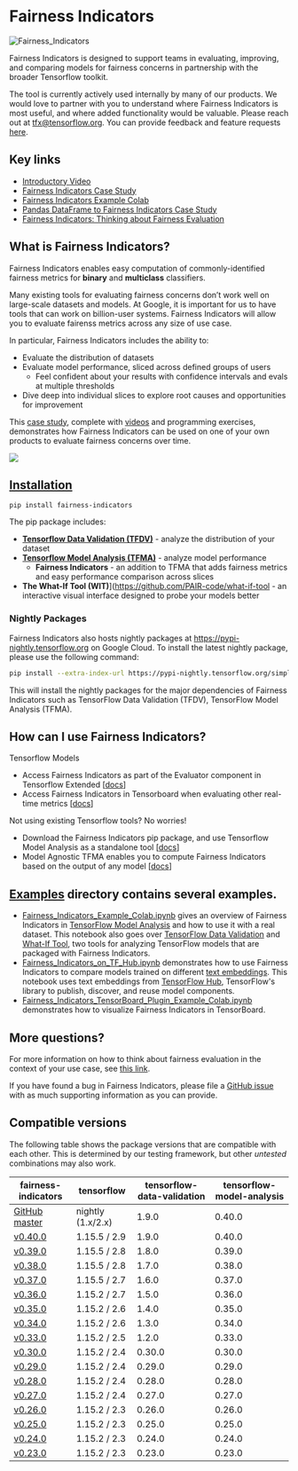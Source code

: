 # Fairness Indicators

![Fairness_Indicators](https://raw.githubusercontent.com/tensorflow/fairness-indicators/master/fairness_indicators/images/fairnessIndicators.png)

Fairness Indicators is designed to support teams in evaluating, improving, and comparing models for fairness concerns in partnership with the broader Tensorflow toolkit.

The tool is currently actively used internally by many of our products. We would love to partner with you to understand where Fairness Indicators is most useful, and where added functionality would be valuable. Please reach out at tfx@tensorflow.org. You can provide feedback and feature requests [here](https://github.com/tensorflow/fairness-indicators/issues/new/choose).

## Key links
* [Introductory Video](https://www.youtube.com/watch?v=pHT-ImFXPQo)
* [Fairness Indicators Case Study](https://developers.google.com/machine-learning/practica/fairness-indicators?utm_source=github&utm_medium=github&utm_campaign=fi-practicum&utm_term=&utm_content=repo-body)
* [Fairness Indicators Example Colab](https://colab.research.google.com/github/tensorflow/fairness-indicators/blob/master/g3doc/tutorials/Fairness_Indicators_Example_Colab.ipynb)
* [Pandas DataFrame to Fairness Indicators Case Study](https://colab.research.google.com/github/tensorflow/fairness-indicators/blob/master/g3doc/tutorials/Fairness_Indicators_Pandas_Case_Study.ipynb)
* [Fairness Indicators: Thinking about Fairness Evaluation](https://github.com/tensorflow/fairness-indicators/blob/master/g3doc/guide/guidance.md)

## What is Fairness Indicators?
Fairness Indicators enables easy computation of commonly-identified fairness metrics for **binary** and **multiclass** classifiers.

Many existing tools for evaluating fairness concerns don’t work well on large-scale datasets and models. At Google, it is important for us to have tools that can work on billion-user systems. Fairness Indicators will allow you to evaluate fairenss metrics across any size of use case.

In particular, Fairness Indicators includes the ability to:

* Evaluate the distribution of datasets
* Evaluate model performance, sliced across defined groups of users
  * Feel confident about your results with confidence intervals and evals at multiple thresholds
* Dive deep into individual slices to explore root causes and opportunities for improvement

This [case study](https://developers.google.com/machine-learning/practica/fairness-indicators?utm_source=github&utm_medium=github&utm_campaign=fi-practicum&utm_term=&utm_content=repo-body), complete with [videos](https://www.youtube.com/watch?v=pHT-ImFXPQo) and programming exercises, demonstrates how Fairness Indicators can be used on one of your own products to evaluate fairness concerns over time.

[![](http://img.youtube.com/vi/pHT-ImFXPQo/0.jpg)](http://www.youtube.com/watch?v=pHT-ImFXPQo "")

## [Installation](https://pypi.org/project/fairness-indicators/)

`pip install fairness-indicators`

The pip package includes:

* [**Tensorflow Data Validation (TFDV)**](https://github.com/tensorflow/data-validation) - analyze the distribution of your dataset
* [**Tensorflow Model Analysis (TFMA)**](https://github.com/tensorflow/model-analysis) - analyze model performance
  * **Fairness Indicators** - an addition to TFMA that adds fairness metrics and easy performance comparison across slices
* **The What-If Tool (WIT)**](https://github.com/PAIR-code/what-if-tool - an interactive visual interface designed to probe your models better

### Nightly Packages

Fairness Indicators also hosts nightly packages at
https://pypi-nightly.tensorflow.org on Google Cloud. To install the latest
nightly package, please use the following command:

```bash
pip install --extra-index-url https://pypi-nightly.tensorflow.org/simple fairness-indicators
```

This will install the nightly packages for the major dependencies of Fairness
Indicators such as TensorFlow Data Validation (TFDV), TensorFlow Model Analysis
(TFMA).

## How can I use Fairness Indicators?
Tensorflow Models

* Access Fairness Indicators as part of the Evaluator component in Tensorflow Extended \[[docs](https://www.tensorflow.org/tfx/guide/evaluator)]
* Access Fairness Indicators in Tensorboard when evaluating other real-time metrics \[[docs](https://github.com/tensorflow/tensorboard/blob/master/docs/fairness-indicators.md)]

Not using existing Tensorflow tools? No worries!

* Download the Fairness Indicators pip package, and use Tensorflow Model Analysis as a standalone tool \[[docs](https://www.tensorflow.org/tfx/guide/fairness_indicators)]
* Model Agnostic TFMA enables you to compute Fairness Indicators based on the output of any model \[[docs](https://www.tensorflow.org/tfx/guide/fairness_indicators)]

## [Examples](https://github.com/tensorflow/fairness-indicators/tree/master/g3doc/tutorials) directory contains several examples.

* [Fairness_Indicators_Example_Colab.ipynb](https://github.com/tensorflow/fairness-indicators/blob/master/g3doc/tutorials/Fairness_Indicators_Example_Colab.ipynb) gives an overview of Fairness Indicators in [TensorFlow Model Analysis](https://www.tensorflow.org/tfx/guide/tfma) and how to use it with a real dataset. This notebook also goes over [TensorFlow Data Validation](https://www.tensorflow.org/tfx/data_validation/get_started) and [What-If Tool](https://pair-code.github.io/what-if-tool/), two tools for analyzing TensorFlow models that are packaged with Fairness Indicators.
* [Fairness_Indicators_on_TF_Hub.ipynb](https://github.com/tensorflow/fairness-indicators/blob/master/g3doc/tutorials/Fairness_Indicators_on_TF_Hub_Text_Embeddings.ipynb) demonstrates how to use Fairness Indicators to compare models trained on different [text embeddings](https://en.wikipedia.org/wiki/Word_embedding). This notebook uses text embeddings from [TensorFlow Hub](https://www.tensorflow.org/hub), TensorFlow's library to publish, discover, and reuse model components.
* [Fairness_Indicators_TensorBoard_Plugin_Example_Colab.ipynb](https://github.com/tensorflow/fairness-indicators/blob/master/g3doc/tutorials/Fairness_Indicators_TensorBoard_Plugin_Example_Colab.ipynb)
demonstrates how to visualize Fairness Indicators in TensorBoard.

## More questions?
For more information on how to think about fairness evaluation in the context of your use case, see [this link](https://github.com/tensorflow/fairness-indicators/blob/master/g3doc/guide/guidance.md).

If you have found a bug in Fairness Indicators, please file a [GitHub issue](https://github.com/tensorflow/fairness-indicators/issues/new/choose) with as much supporting information as you can provide.

## Compatible versions

The following table shows the  package versions that are
compatible with each other. This is determined by our testing framework, but
other *untested* combinations may also work.

|fairness-indicators                                                                        | tensorflow         | tensorflow-data-validation | tensorflow-model-analysis |
|-------------------------------------------------------------------------------------------|--------------------|----------------------------|---------------------------|
|[GitHub master](https://github.com/tensorflow/fairness-indicators/blob/master/RELEASE.md)  | nightly (1.x/2.x)  | 1.9.0                      | 0.40.0                    |
|[v0.40.0](https://github.com/tensorflow/fairness-indicators/blob/v0.40.0/RELEASE.md)       | 1.15.5 / 2.9       | 1.9.0                      | 0.40.0                    |
|[v0.39.0](https://github.com/tensorflow/fairness-indicators/blob/v0.39.0/RELEASE.md)       | 1.15.5 / 2.8       | 1.8.0                      | 0.39.0                    |
|[v0.38.0](https://github.com/tensorflow/fairness-indicators/blob/v0.38.0/RELEASE.md)       | 1.15.5 / 2.8       | 1.7.0                      | 0.38.0                    |
|[v0.37.0](https://github.com/tensorflow/fairness-indicators/blob/v0.37.0/RELEASE.md)       | 1.15.5 / 2.7       | 1.6.0                      | 0.37.0                    |
|[v0.36.0](https://github.com/tensorflow/fairness-indicators/blob/v0.36.0/RELEASE.md)       | 1.15.2 / 2.7       | 1.5.0                      | 0.36.0                    |
|[v0.35.0](https://github.com/tensorflow/fairness-indicators/blob/v0.35.0/RELEASE.md)       | 1.15.2 / 2.6       | 1.4.0                      | 0.35.0                    |
|[v0.34.0](https://github.com/tensorflow/fairness-indicators/blob/v0.34.0/RELEASE.md)       | 1.15.2 / 2.6       | 1.3.0                      | 0.34.0                    |
|[v0.33.0](https://github.com/tensorflow/fairness-indicators/blob/v0.33.0/RELEASE.md)       | 1.15.2 / 2.5       | 1.2.0                      | 0.33.0                    |
|[v0.30.0](https://github.com/tensorflow/fairness-indicators/blob/v0.30.0/RELEASE.md)       | 1.15.2 / 2.4       | 0.30.0                     | 0.30.0                    |
|[v0.29.0](https://github.com/tensorflow/fairness-indicators/blob/v0.29.0/RELEASE.md)       | 1.15.2 / 2.4       | 0.29.0                     | 0.29.0                    |
|[v0.28.0](https://github.com/tensorflow/fairness-indicators/blob/v0.28.0/RELEASE.md)       | 1.15.2 / 2.4       | 0.28.0                     | 0.28.0                    |
|[v0.27.0](https://github.com/tensorflow/fairness-indicators/blob/v0.27.0/RELEASE.md)       | 1.15.2 / 2.4       | 0.27.0                     | 0.27.0                    |
|[v0.26.0](https://github.com/tensorflow/fairness-indicators/blob/v0.26.0/RELEASE.md)       | 1.15.2 / 2.3       | 0.26.0                     | 0.26.0                    |
|[v0.25.0](https://github.com/tensorflow/fairness-indicators/blob/v0.25.0/RELEASE.md)       | 1.15.2 / 2.3       | 0.25.0                     | 0.25.0                    |
|[v0.24.0](https://github.com/tensorflow/fairness-indicators/blob/v0.24.0/RELEASE.md)       | 1.15.2 / 2.3       | 0.24.0                     | 0.24.0                    |
|[v0.23.0](https://github.com/tensorflow/fairness-indicators/blob/v0.23.0/RELEASE.md)       | 1.15.2 / 2.3       | 0.23.0                     | 0.23.0                    |
